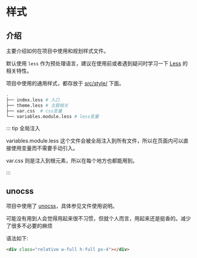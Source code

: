 # 样式

## 介绍

主要介绍如何在项目中使用和规划样式文件。

默认使用 `less` 作为预处理语言，建议在使用前或者遇到疑问时学习一下 [Less](http://lesscss.org/) 的相关特性。

项目中使用的通用样式，都存放于 [src/style/](https://github.com/syh-micro-build/mb-admin/tree/main/src/styles) 下面。

```bash
.
├── index.less # 入口
├── theme.less # 主题相关
├── var.css  # css变量
└── variables.module.less # less变量

```

::: tip 全局注入

variables.module.less 这个文件会被全局注入到所有文件，所以在页面内可以直接使用变量而不需要手动引入。

var.css 则是注入到根元素，所以在每个地方也都能用到。

:::

## unocss

项目中使用了 [unocss](https://github.com/unocss/unocss#readme)，具体参见文件使用说明。

可能没有用到人会觉得用起来很不习惯，但就个人而言，用起来还是挺香的。减少了很多不必要的麻烦

语法如下:

```html
<div class="relative w-full h-full px-4"></div>
```
